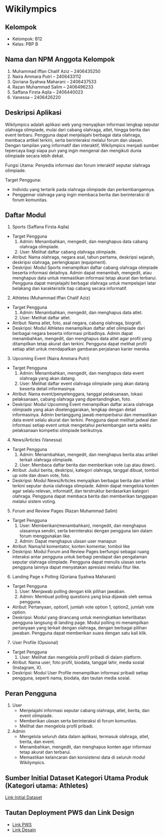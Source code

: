 # Wikilympics

## Kelompok
- Kelompok: B12
- Kelas: PBP B

## Nama dan NPM Anggota Kelompok
1. Muhammad Iffan Chalif Aziz – 2406435250
2. Naira Ammara Putri – 2406433112
3. Qoriana Syahwa Maharani – 2406437533
4. Razan Muhammad Salim – 2406496233
5. Saffana Firsta Aqila – 2406440023
6. Vanessa – 2406426220

## Deskripsi Aplikasi
Wikilympics adalah aplikasi web yang menyajikan informasi lengkap seputar olahraga olimpiade, mulai dari cabang olahraga, atlet, hingga berita dan event terbaru. Pengguna dapat menjelajahi berbagai data olahraga, membaca artikel terkini, serta berinteraksi melalui forum dan ulasan. Dengan tampilan yang informatif dan interaktif, Wikilympics menjadi sumber tepercaya bagi siapa pun yang ingin mengenal dan mengikuti dunia olimpiade secara lebih dekat.

Fungsi Utama: Penyedia informasi dan forum interaktif seputar olahraga olimpiade.

Target Pengguna:
- Individu yang tertarik pada olahraga olimpiade dan perkembangannya.
- Penggemar olahraga yang ingin membaca berita dan berinteraksi di forum komunitas.

## Daftar Modul
1. Sports (Saffana Firsta Aqila)
  - Target Pengguna
    1. Admin: Menambahkan, mengedit, dan menghapus data cabang olahraga olimpiade.
    2. User: Melihat daftar cabang olahraga olimpiade.
  - Atribut: Nama olahraga, negara asal, tahun pertama, deskripsi sejarah, deskripsi olahraga, perlengkapan (equipment).
  - Deskripsi: Modul Sports menampilkan daftar cabang olahraga olimpiade beserta informasi detailnya. Admin dapat menambah, mengedit, atau menghapus data untuk memastikan informasi tetap akurat dan terbarui. Pengguna dapat menjelajahi berbagai olahraga untuk mempelajari latar belakang dan karakteristik tiap cabang secara informatif.

    
2. Athletes (Muhammad Iffan Chalif Aziz)
  - Target Pengguna
    1. Admin: Menambahkan, mengedit, dan menghapus data atlet.
    2. User: Melihat daftar atlet.
  - Atribut: Nama atlet, foto, asal negara, cabang olahraga, biografi.
  - Deskripsi: Modul Athletes menampilkan daftar atlet olimpiade dari berbagai negara beserta informasi pribadinya. Admin dapat menambahkan, mengedit, dan menghapus data atlet agar profil yang ditampilkan tetap akurat dan terkini. Pengguna dapat melihat profil setiap atlet untuk mendapatkan gambaran perjalanan karier mereka.


3. Upcoming Event (Naira Ammara Putri)
  - Target Pengguna
    1. Admin: Menambahkan, mengedit, dan menghapus data event olahraga yang akan datang.
    2. User: Melihat daftar event olahraga olimpiade yang akan datang beserta detail informasinya.
  - Atribut: Nama event/penyelenggara, tanggal pelaksanaan, lokasi pelaksanaan, cabang olahraga yang dipertandingkan, foto.
  - Deskripsi: Modul Upcoming Event menampilkan daftar acara olahraga olimpiade yang akan diselenggarakan, lengkap dengan detail informasinya. Admin bertanggung jawab memperbarui dan memastikan data event selalu akurat dan terkini. Pengguna dapat melihat jadwal dan informasi setiap event untuk mengetahui perkembangan serta waktu pelaksanaan kompetisi olimpiade berikutnya.


4. News/Articles (Vanessa)
  - Target Pengguna
    1. Admin: Menambahkan, mengedit, dan menghapus berita atau artikel terkait olahraga olimpiade.
    2. User: Membaca daftar berita dan memberikan vote (up atau down).
  - Atribut: Judul berita, deskripsi, kategori olahraga, tanggal dibuat, tombol up vote dan down vote, foto.
  - Deskripsi: Modul News/Articles menyajikan berbagai berita dan artikel terkini seputar dunia olahraga olimpiade. Admin dapat mengelola konten agar selalu relevan, informatif, dan terstruktur berdasarkan kategori olahraga. Pengguna dapat membaca berita dan memberikan tanggapan melalui sistem voting.

   
5. Forum and Review Pages (Razan Muhammad Salim)
  - Target Pengguna
    1. User: Memberikan(menambahkan), mengedit, dan menghapus ulasannya sendiri, serta berinteraksi dengan pengguna lain dalam forum menggunakan like.
    2. Admin: Dapat menghapus ulasan user manapun
  - Atribut: Nama/id komentator, konten komentar, tombol like
  - Deskripsi: Modul Forum and Review Pages berfungsi sebagai ruang interaksi antar pengguna untuk berbagi pendapat dan pengalaman seputar olahraga olimpiade. Pengguna dapat menulis ulasan serta pengguna lainnya dapat menyatakan apresiasi melalui fitur like.


6. Landing Page x Polling (Qoriana Syahwa Maharani)
  - Target Pengguna
    1. User: Menjawab polling dengan klik pilihan jawaban.
    2. Admin: Membuat polling questions yang bisa dijawab oleh semua pengguna.
  - Atribut: Pertanyaan, option1, jumlah vote option 1, option2, jumlah vote option.
  - Deskripsi: Modul yang dirancang untuk meningkatkan keterlibatan pengguna langsung di landing page. Modul polling ini menampilkan pertanyaan yang terkait dengan olahraga, dengan berbagai pilihan jawaban. Pengguna dapat memberikan suara dengan satu kali klik.

        
7. User Profile (Opsional)
  - Target Pengguna
    1. User: Melihat dan mengelola profil pribadi di dalam platform.
  - Atribut: Nama user, foto profil, biodata, tanggal lahir, media sosial (Instagram, X).
  - Deskripsi: Modul User Profile menampilkan informasi pribadi setiap pengguna, seperti nama, biodata, dan tautan media sosial.

## Peran Pengguna
1. User
   - Menjelajahi informasi seputar cabang olahraga, atlet, berita, dan event olimpiade.
   - Memberikan ulasan serta berinteraksi di forum komunitas.
   - Melihat dan mengelola profil pribadi.
2. Admin
   - Mengelola seluruh data dalam aplikasi, termasuk olahraga, atlet, berita, dan event.
   - Menambahkan, mengedit, dan menghapus konten agar informasi tetap akurat dan terbarui.
   - Memastikan kelancaran dan konsistensi data di seluruh modul Wikilympics.

## Sumber Initial Dataset Kategori Utama Produk (Kategori utama: Athletes)
[Link Initial Dataset](https://docs.google.com/spreadsheets/d/1o33f2HJuFSqlYQWy9dq1Nh1nrUtYtiEbJXBMgijJ7yA/edit?usp=sharing)

## Tautan Deployment PWS dan Link Design
- [Link PWS](https://razan-muhammad-wikilympics.pbp.cs.ui.ac.id/)
- [Link Desain](https://www.figma.com/design/8s9shJvl1GytVinYODj2Mw/Untitled?node-id=2-11&t=ZClwhgU2nyWuV7Cc-1)
